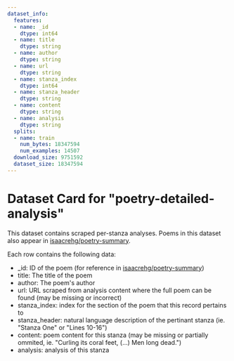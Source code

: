 ```yaml
---
dataset_info:
  features:
  - name: _id
    dtype: int64
  - name: title
    dtype: string
  - name: author
    dtype: string
  - name: url
    dtype: string
  - name: stanza_index
    dtype: int64
  - name: stanza_header
    dtype: string
  - name: content
    dtype: string
  - name: analysis
    dtype: string
  splits:
  - name: train
    num_bytes: 18347594
    num_examples: 14507
  download_size: 9751592
  dataset_size: 18347594
---
```

# Dataset Card for "poetry-detailed-analysis"

This dataset contains scraped per-stanza analyses. Poems in this dataset also appear in [isaacrehg/poetry-summary](https://huggingface.co/datasets/isaacrehg/poetry-summary).

Each row contains the following data:

- _id: ID of the poem (for reference in [isaacrehg/poetry-summary](https://huggingface.co/datasets/isaacrehg/poetry-summary))
- title: The title of the poem
- author: The poem's author
- url: URL scraped from analysis content where the full poem can be found (may be missing or incorrect)
- stanza_index: index for the section of the poem that this record pertains to
- stanza_header: natural language description of the pertinant stanza (ie. "Stanza One" or "Lines 10-16")
- content: poem content for this stanza (may be missing or partially ommited, ie. "Curling its coral feet, (…) Men long dead.")
- analysis: analysis of this stanza